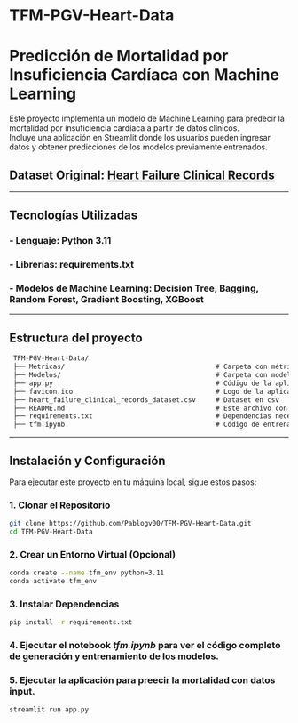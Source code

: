 # TFM-PGV-Heart-Data

# Predicción de Mortalidad por Insuficiencia Cardíaca con Machine Learning

Este proyecto implementa un modelo de Machine Learning para predecir la mortalidad por insuficiencia cardíaca a partir de datos clínicos.  
Incluye una aplicación en Streamlit donde los usuarios pueden ingresar datos y obtener predicciones de los modelos previamente entrenados.

## Dataset Original: [Heart Failure Clinical Records](https://www.kaggle.com/datasets/andrewmvd/heart-failure-clinical-data)

---

## Tecnologías Utilizadas
### - Lenguaje: Python 3.11  
### - Librerías: requirements.txt
### - Modelos de Machine Learning: Decision Tree, Bagging, Random Forest, Gradient Boosting, XGBoost

---

## Estructura del proyecto
```markdown
 TFM-PGV-Heart-Data/
 ├── Metricas/                                      # Carpeta con métricas de rendimiento de modelos en .pkl
 ├── Modelos/                                       # Carpeta con modelos entrenados en .pkl
 ├── app.py                                         # Código de la aplicación Streamlit
 ├── favicon.ico                                    # Logo de la aplicación Streamlit
 ├── heart_failure_clinical_records_dataset.csv     # Dataset en csv
 ├── README.md                                      # Este archivo con instrucciones
 ├── requirements.txt                               # Dependencias necesarias
 ├── tfm.ipynb                                      # Código de entrenamiento de modelos
```
---

##  Instalación y Configuración
Para ejecutar este proyecto en tu máquina local, sigue estos pasos:

### 1. Clonar el Repositorio
```bash
git clone https://github.com/Pablogv00/TFM-PGV-Heart-Data.git
cd TFM-PGV-Heart-Data

```

### 2. Crear un Entorno Virtual (Opcional)
```bash
conda create --name tfm_env python=3.11
conda activate tfm_env
```

### 3. Instalar Dependencias
```bash
pip install -r requirements.txt
```

### 4. Ejecutar el notebook *tfm.ipynb* para ver el código completo de generación y entrenamiento de los modelos.

### 5. Ejecutar la aplicación para preecir la mortalidad con datos input.
```bash
streamlit run app.py
```

